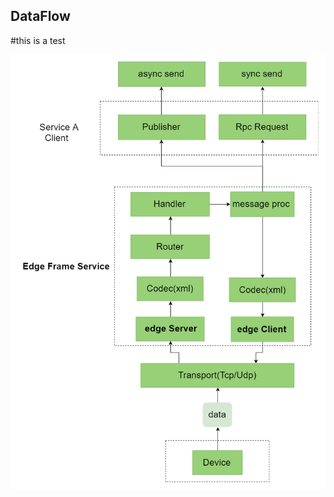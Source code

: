 ## DataFlow

#this is a test 

![Image](https://github.com/danny-gao/Learn-GitHub/blob/master/data%20flow.png)

